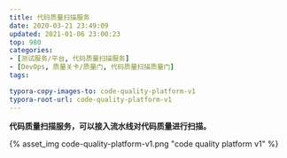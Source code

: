 ```yaml
---
title: 代码质量扫描服务
date: 2020-03-21 23:49:09
updated: 2021-01-06 23:00:23
top: 980
categories: 
- [测试服务/平台, 代码质量扫描服务]
- [DevOps, 质量关卡/质量门, 代码质量扫描质量门]
tags:

typora-copy-images-to: code-quality-platform-v1
typora-root-url: code-quality-platform-v1
---
```


**代码质量扫描服务，可以接入流水线对代码质量进行扫描。**

{% asset_img code-quality-platform-v1.png "code quality platform v1" %}